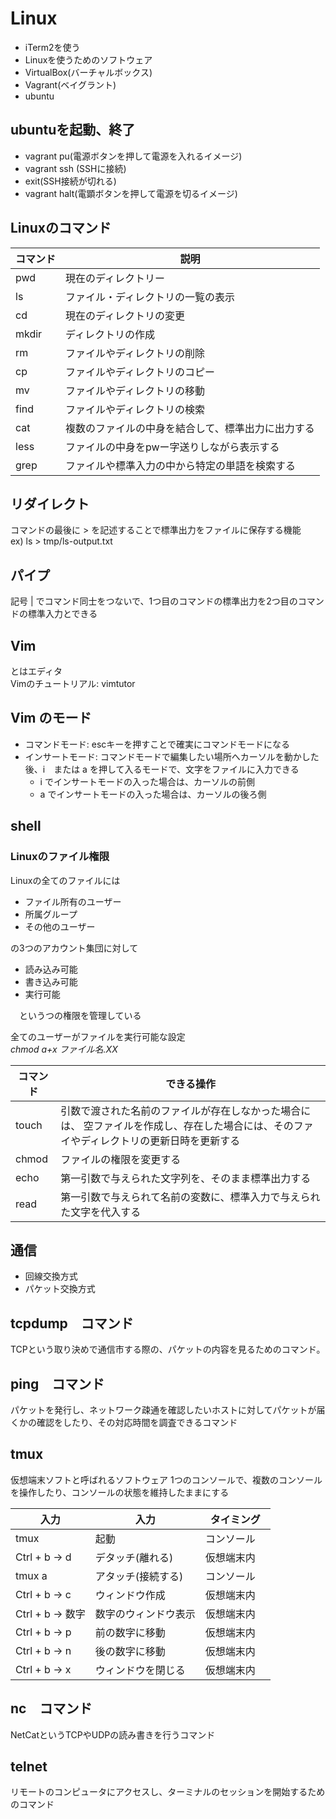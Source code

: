 # Linux
- iTerm2を使う
- Linuxを使うためのソフトウェア
 - VirtualBox(バーチャルボックス)
 - Vagrant(ベイグラント)
- ubuntu

## ubuntuを起動、終了
- vagrant pu(電源ボタンを押して電源を入れるイメージ)
- vagrant ssh (SSHに接続)
- exit(SSH接続が切れる)
- vagrant halt(電顕ボタンを押して電源を切るイメージ)

## Linuxのコマンド
| コマンド | 説明 |
---- |----
pwd | 現在のディレクトリー|
ls | ファイル・ディレクトリの一覧の表示 |
cd | 現在のディレクトリの変更|
mkdir | ディレクトリの作成 |
rm | ファイルやディレクトリの削除 |
cp | ファイルやディレクトリのコピー |
mv | ファイルやディレクトリの移動 |
find | ファイルやディレクトリの検索 |
cat | 複数のファイルの中身を結合して、標準出力に出力する |
less | ファイルの中身をpwー字送りしながら表示する |
grep | ファイルや標準入力の中から特定の単語を検索する|

## リダイレクト
コマンドの最後に > を記述することで標準出力をファイルに保存する機能  
ex) ls > tmp/ls-output.txt

## パイプ
記号 | でコマンド同士をつないで、1つ目のコマンドの標準出力を2つ目のコマンドの標準入力とできる


## Vim
とはエディタ  
Vimのチュートリアル: vimtutor

## Vim のモード
- コマンドモード: escキーを押すことで確実にコマンドモードになる
 - インサートモード: コマンドモードで編集したい場所へカーソルを動かした後、i　または a を押して入るモードで、文字をファイルに入力できる
    - i でインサートモードの入った場合は、カーソルの前側
    - a でインサートモードの入った場合は、カーソルの後ろ側

##  shell
### Linuxのファイル権限　　
Linuxの全てのファイルには
- ファイル所有のユーザー
- 所属グループ
- その他のユーザー


の3つのアカウント集団に対して
- 読み込み可能
- 書き込み可能
- 実行可能  

　というつの権限を管理している

全てのユーザーがファイルを実行可能な設定  
*chmod a+x ファイル名.XX* 

| コマンド | できる操作 |
---- | ----
touch | 引数で渡された名前のファイルが存在しなかった場合には、  空ファイルを作成し、存在した場合には、そのファイやディレクトリの更新日時を更新する |
chmod | ファイルの権限を変更する |
echo | 第一引数で与えられた文字列を、そのまま標準出力する |
read | 第一引数で与えられて名前の変数に、標準入力で与えられた文字を代入する


## 通信
- 回線交換方式
- パケット交換方式

## tcpdump　コマンド
TCPという取り決めで通信市する際の、パケットの内容を見るためのコマンド。

## ping　コマンド
パケットを発行し、ネットワーク疎通を確認したいホストに対してパケットが届くかの確認をしたり、その対応時間を調査できるコマンド

## tmux
仮想端末ソフトと呼ばれるソフトウェア
1つのコンソールで、複数のコンソールを操作したり、コンソールの状態を維持したままにする

| 入力 | 入力 | タイミング |
----|----|----|
tmux | 起動 | コンソール |
Ctrl + b → d | デタッチ(離れる) | 仮想端末内　| 
tmux a | アタッチ(接続する) | コンソール |
Ctrl + b → c | ウィンドウ作成 | 仮想端末内 
Ctrl + b → 数字 | 数字のウィンドウ表示 | 仮想端末内 |
Ctrl + b → p | 前の数字に移動 | 仮想端末内 |
Ctrl + b → n | 後の数字に移動 | 仮想端末内 |
Ctrl + b → x | ウィンドウを閉じる | 仮想端末内 |


## nc　コマンド
NetCatというTCPやUDPの読み書きを行うコマンド

## telnet
リモートのコンピュータにアクセスし、ターミナルのセッションを開始するためのコマンド